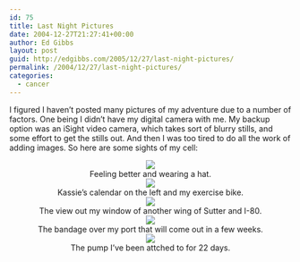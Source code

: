 ```yaml
---
id: 75
title: Last Night Pictures
date: 2004-12-27T21:27:41+00:00
author: Ed Gibbs
layout: post
guid: http://edgibbs.com/2005/12/27/last-night-pictures/
permalink: /2004/12/27/last-night-pictures/
categories:
  - cancer
---
```

I figured I haven&#8217;t posted many pictures of my adventure due to a number of factors. One being I didn&#8217;t have my digital camera with me. My backup option was an iSight video camera, which takes sort of blurry stills, and some effort to get the stills out. And then I was too tired to do all the work of adding images. So here are some sights of my cell:

<div align="center">
  <img src="http://edgibbs.com/images/last_night.jpg" />
</div>

<div align="center">
  Feeling better and wearing a hat.
</div>

<div align="center">
  <img src="http://edgibbs.com/images/calendar.jpg" />
</div>

<div align="center">
  Kassie&#8217;s calendar on the left and my exercise bike.
</div>

<div align="center">
  <img src="http://edgibbs.com/images/window.jpg" />
</div>

<div align="center">
  The view out my window of another wing of Sutter and I-80.
</div>

<div align="center">
  <img src="http://edgibbs.com/images/port.jpg" />
</div>

<div align="center">
  The bandage over my port that will come out in a few weeks.
</div>

<div align="center">
  <img src="http://edgibbs.com/images/pump.jpg" />
</div>

<div align="center">
  The pump I&#8217;ve been attched to for 22 days.
</div>